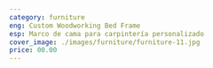 ```yaml
---
category: furniture
eng: Custom Woodworking Bed Frame
esp: Marco de cama para carpintería personalizado
cover_image: ./images/furniture/furniture-11.jpg
price: 00.00
---
```

 
